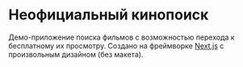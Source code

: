 # Неофициальный кинопоиск
Демо-приложение поиска фильмов с возможностью перехода к бесплатному их просмотру. Создано на фреймворке [Next.js](https://nextjs.org/) с произвольным дизайном (без макета).
